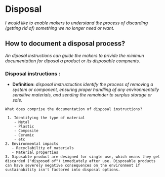 # **Disposal**

*I would like to enable makers to understand the process of discarding (getting rid of) something we no longer need or want.* 

## **How to document a disposal process?**

*An diposal instructions can guide the makers to privide the minimun documentation for diposal a product or its disposable compnents.*


 ### **Disposal instructions :** 

  - **Definition:** *disposal instructuctins identify the process of removing a system or component, ensuring proper handling of any environmentally sensitive materials, and sending the remainder to surplus storage or sale.*

```
What does comprise the documentation of disposal instructions?

 1. Identifying the type of material
    - Metal
    - Plastic
    - Composite
    - Ceramic
    - etc
2. Environmental impacts
   - Recyclability of materials
   - Material properties  
3. Diposable product are designed for single use, which means they get discarded ("disposed of") immediately after use. Disposable products can have severely negative consequences on the environment if sustainability isn't factored into disposal options.

```
 


